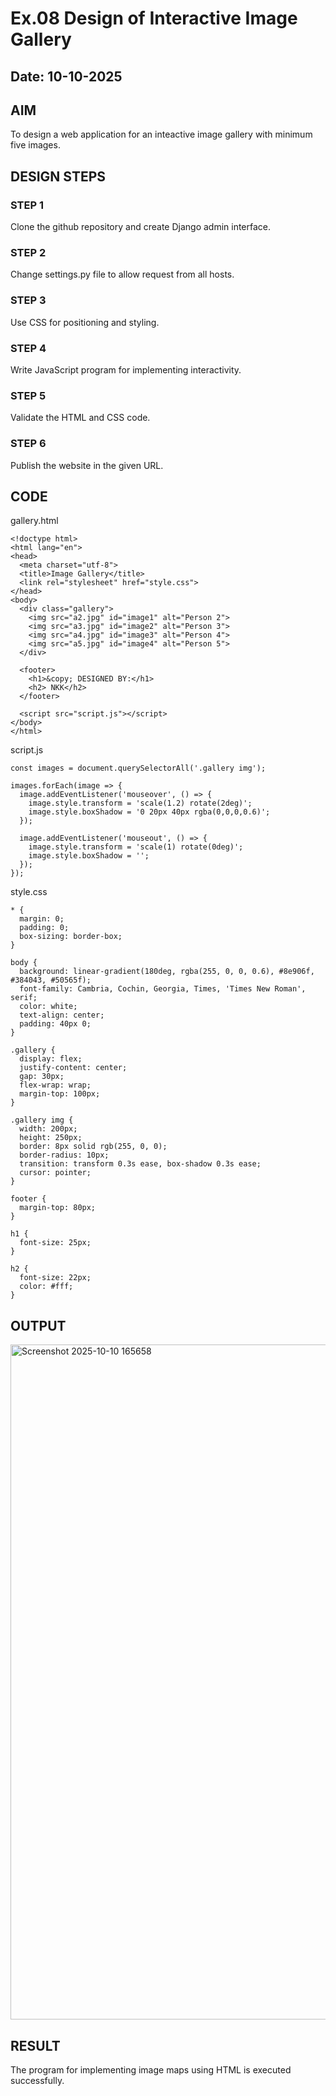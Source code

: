 # Ex.08 Design of Interactive Image Gallery

## Date: 10-10-2025

## AIM
To design a web application for an inteactive image gallery with minimum five images.


## DESIGN STEPS

### STEP 1
Clone the github repository and create Django admin interface.


### STEP 2
Change settings.py file to allow request from all hosts.


### STEP 3
Use CSS for positioning and styling.


### STEP 4
Write JavaScript program for implementing interactivity.


### STEP 5
Validate the HTML and CSS code.


### STEP 6
Publish the website in the given URL.


## CODE
gallery.html
```
<!doctype html>
<html lang="en">
<head>
  <meta charset="utf-8">
  <title>Image Gallery</title>
  <link rel="stylesheet" href="style.css">
</head>
<body>
  <div class="gallery">
    <img src="a2.jpg" id="image1" alt="Person 2">
    <img src="a3.jpg" id="image2" alt="Person 3">
    <img src="a4.jpg" id="image3" alt="Person 4">
    <img src="a5.jpg" id="image4" alt="Person 5">
  </div>

  <footer>
    <h1>&copy; DESIGNED BY:</h1>
    <h2> NKK</h2>
  </footer>

  <script src="script.js"></script>
</body>
</html>
```
script.js
```
const images = document.querySelectorAll('.gallery img');

images.forEach(image => {
  image.addEventListener('mouseover', () => {
    image.style.transform = 'scale(1.2) rotate(2deg)';
    image.style.boxShadow = '0 20px 40px rgba(0,0,0,0.6)';
  });

  image.addEventListener('mouseout', () => {
    image.style.transform = 'scale(1) rotate(0deg)';
    image.style.boxShadow = '';
  });
});
```
style.css
```
* {
  margin: 0;
  padding: 0;
  box-sizing: border-box;
}

body {
  background: linear-gradient(180deg, rgba(255, 0, 0, 0.6), #8e906f, #384043, #50565f);
  font-family: Cambria, Cochin, Georgia, Times, 'Times New Roman', serif;
  color: white;
  text-align: center;
  padding: 40px 0;
}

.gallery {
  display: flex;
  justify-content: center;
  gap: 30px;
  flex-wrap: wrap;
  margin-top: 100px;
}

.gallery img {
  width: 200px;
  height: 250px;
  border: 8px solid rgb(255, 0, 0);
  border-radius: 10px;
  transition: transform 0.3s ease, box-shadow 0.3s ease;
  cursor: pointer;
}

footer {
  margin-top: 80px;
}

h1 {
  font-size: 25px;
}

h2 {
  font-size: 22px;
  color: #fff;
}
```
## OUTPUT
<img width="1920" height="1080" alt="Screenshot 2025-10-10 165658" src="https://github.com/user-attachments/assets/67442ec7-02bd-4cfa-8278-21886e9ba5cf" />







## RESULT
The program for implementing image maps using HTML is executed successfully.
